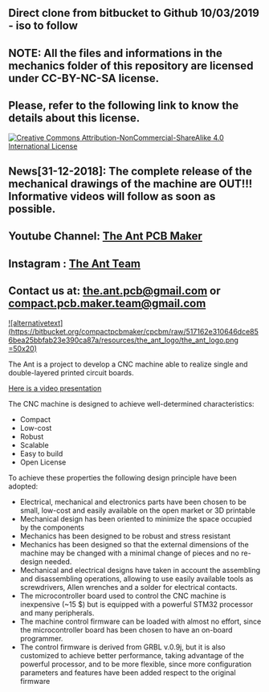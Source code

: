 ## Direct clone from bitbucket to Github 10/03/2019 - iso to follow

## NOTE: All the files and informations in the mechanics folder of this repository are licensed under CC-BY-NC-SA license.

## Please, refer to the following link to know the details about this license.

[![Creative Commons Attribution-NonCommercial-ShareAlike 4.0 International License](https://i.creativecommons.org/l/by-nc-sa/4.0/88x31.png)](http://creativecommons.org/licenses/by-nc-sa/4.0/)


## News[31-12-2018]: The complete release of the mechanical drawings of the machine are OUT!!! Informative videos will follow as soon as possible.

## Youtube Channel: [The Ant PCB Maker](https://www.youtube.com/channel/UCX44z-SSL7LzcB4xxgUdHHA)

## Instagram : [The Ant Team](https://www.instagram.com/the_ant_team/)

## Contact us at: the.ant.pcb@gmail.com or compact.pcb.maker.team@gmail.com

[![alternativetext](https://bitbucket.org/compactpcbmaker/cpcbm/raw/517162e310646dce856bea25bbfab23e390ca87a/resources/the_ant_logo/the_ant_logo.png =50x20)](https://www.youtube.com/channel/UCX44z-SSL7LzcB4xxgUdHHA)


The Ant is a project to develop a CNC machine able to realize single and double-layered printed circuit boards.

[Here is a video presentation](https://youtu.be/nVkbG-CYaAA)

The CNC machine is designed to achieve well-determined characteristics:

- Compact
- Low-cost
- Robust
- Scalable
- Easy to build
- Open License

To achieve these properties the following design principle have been adopted:

- Electrical, mechanical and electronics parts have been chosen to be small, low-cost and easily available on the open market or 3D printable
- Mechanical design has been oriented to minimize the space occupied by the components
- Mechanics has been designed to be robust and stress resistant
- Mechanics has been designed so that the external dimensions of the machine may be changed with a minimal change of pieces and no re-design needed.
- Mechanical and electrical designs have taken in account the assembling and disassembling operations, allowing to use easily available tools as screwdrivers, Allen wrenches and a solder for electrical contacts.
- The microcontroller board used to control the CNC machine is inexpensive (~15 $) but is equipped with a powerful STM32 processor and many peripherals.
- The machine control firmware can be loaded with almost no effort, since the microcontroller board has been chosen to have an on-board programmer.
- The control firmware is derived from GRBL v.0.9j, but it is also customized to achieve better performance, taking advantage of the powerful processor, and to be more flexible, since more configuration parameters and features have been added respect to the original firmware

